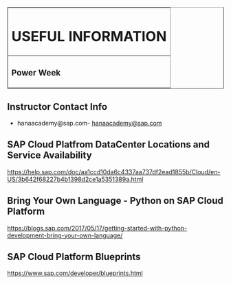 <table width=100% border=>
<tr><td colspan=2><h1>USEFUL INFORMATION</h1></td></tr>
<tr><td><h3>Power Week</h3></td></tr>
</table>




## Instructor Contact Info

*  hanaacademy@sap.com- <hanaacademy@sap.com>
 
## SAP Cloud Platfrom DataCenter Locations and Service Availability
<https://help.sap.com/doc/aa1ccd10da6c4337aa737df2ead1855b/Cloud/en-US/3b642f68227b4b1398d2ce1a5351389a.html> 


## Bring Your Own Language - Python on SAP Cloud Platform

<https://blogs.sap.com/2017/05/17/getting-started-with-python-development-bring-your-own-language/>


## SAP Cloud Platform Blueprints
<https://www.sap.com/developer/blueprints.html>
